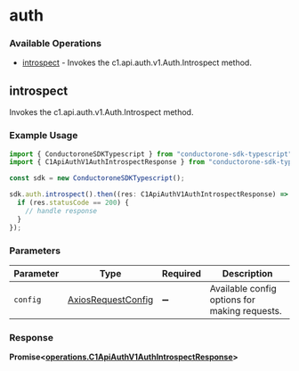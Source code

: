 # auth

### Available Operations

* [introspect](#introspect) - Invokes the c1.api.auth.v1.Auth.Introspect method.

## introspect

Invokes the c1.api.auth.v1.Auth.Introspect method.

### Example Usage

```typescript
import { ConductoroneSDKTypescript } from "conductorone-sdk-typescript";
import { C1ApiAuthV1AuthIntrospectResponse } from "conductorone-sdk-typescript/dist/sdk/models/operations";

const sdk = new ConductoroneSDKTypescript();

sdk.auth.introspect().then((res: C1ApiAuthV1AuthIntrospectResponse) => {
  if (res.statusCode == 200) {
    // handle response
  }
});
```

### Parameters

| Parameter                                                    | Type                                                         | Required                                                     | Description                                                  |
| ------------------------------------------------------------ | ------------------------------------------------------------ | ------------------------------------------------------------ | ------------------------------------------------------------ |
| `config`                                                     | [AxiosRequestConfig](https://axios-http.com/docs/req_config) | :heavy_minus_sign:                                           | Available config options for making requests.                |


### Response

**Promise<[operations.C1ApiAuthV1AuthIntrospectResponse](../../models/operations/c1apiauthv1authintrospectresponse.md)>**

